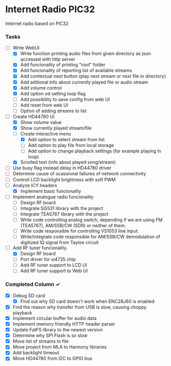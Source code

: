 # Internet Radio PIC32
Internet radio based on PIC32

### Tasks
- [ ] Write WebUI
  - [x] Write function printing audio files from given directory as json accessed with http server
  - [x] Add funcionality of printing "root" folder
  - [x] Add funcionality of reporting list of available streams
  - [x] Add contextual next button (play next stream or next file in directory)
  - [x] Add aditional info about currently played file or audio stream
  - [x] Add volume control
  - [x] Add option od setting loop flag
  - [ ] Add possibility to save config from web UI
  - [ ] Add reset from web UI
  - [ ] Option of adding streams to list
- [ ] Create HD44780 UI
  - [x] Show volume value
  - [x] Show currently played stream/file
  - [ ] Create interactive menu
	- [x] Add option to select stream from list
	- [ ] Add option to play file from local storage
	- [ ] Add option to change playback settings (for example playing in loop)
  - [x] Scrolled text (info about played song/stream)
- [ ] Use busy flag instead delay in HD44780 driver
- [ ] Determine cause of ocassional failures of network connectivity
- [ ] Controll LCD backlight brightness with soft PWM
- [ ] Analyze ICY headers
	- [x] Implement basic funcionality
- [ ] Implement analogue radio funcionality
	- [ ] Design RF board
	- [ ] Integrate Si5531 library with the project
	- [ ] Integrate TEA5767 library with the project
	- [ ] Write code controlling analog switch, depending if we are using FM (TEA5767), AM/SSB/CW (SDR) or neither of them.
	- [ ] Write code responsible for controlling VS1053 line input.
	- [ ] Write/integrate code responsible for AM/SSB/CW demodulation of digitized IQ signal from Tayloe circuit
- [ ] Add RF tuner funcionality.
	- [x] Design RF board
	- [ ] Port driver for si4735 chip
	- [ ] Add RF tuner support to LCD UI
	- [ ] Add RF tuner support to Web UI

### Completed Column ✓
- [x] Debug SD card
  - [x] Find out why SD card doesn't work when ENC28J60 is enabled
- [x] Find the reason why transfer from USB is slow, causing choppy playback
- [x] Implement circular buffer for audio data
- [x] Implement memory friendly HTTP header parser
- [x] Update FatFS library to the newest version
- [x] Determine why SPI Flash is so slow
- [x] Move list of streams to file
- [x] Move project from MLA to Harmony libraries
- [x] Add backlight timeout
- [x] Move HD44780 from I2C to GPIO bus
